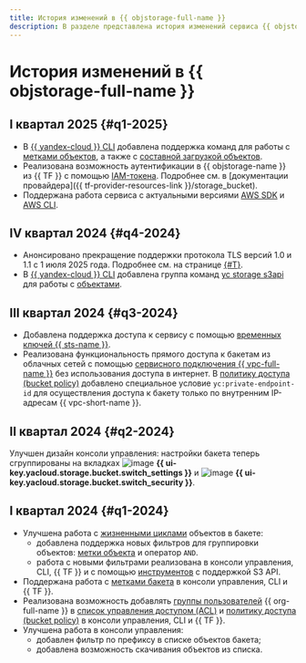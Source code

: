 ```yaml
---
title: История изменений в {{ objstorage-full-name }}
description: В разделе представлена история изменений сервиса {{ objstorage-name }}.
---
```


# История изменений в {{ objstorage-full-name }}


## I квартал 2025 {#q1-2025}

* В [{{ yandex-cloud }} CLI](../cli/quickstart.md) добавлена поддержка команд для работы с [метками объектов](./concepts/tags.md#object-tags), а также с [составной загрузкой объектов](./concepts/multipart.md).
* Реализована возможность аутентификации в {{ objstorage-name }} из {{ TF }} с помощью [IAM-токена](../iam/concepts/authorization/iam-token.md). Подробнее см. в [документации провайдера]({{ tf-provider-resources-link }}/storage_bucket).
* Поддержана работа сервиса с актуальными версиями [AWS SDK](./tools/sdk/index.md) и [AWS CLI](./tools/aws-cli.md).

## IV квартал 2024 {#q4-2024}

* Анонсировано прекращение поддержки протокола TLS версий 1.0 и 1.1 с 1 июля 2025 года. Подробнее см. на странице [{#T}](./concepts/tls.md).
* В [{{ yandex-cloud }} CLI](../cli/quickstart.md) добавлена группа команд [yc storage s3api](../cli/cli-ref/storage/cli-ref/s3api/index.md) для работы с [объектами](./concepts/object.md).

## III квартал 2024 {#q3-2024}

* Добавлена поддержка доступа к сервису с помощью [временных ключей {{ sts-name }}](./operations/buckets/create-sts-key.md).
* Реализована функциональность прямого доступа к бакетам из облачных сетей с помощью [сервисного подключения {{ vpc-full-name }}](./operations/buckets/access-via-vpc.md) без использования доступа в интернет. В [политику доступа (bucket policy)](./security/policy.md) добавлено специальное условие `yc:private-endpoint-id` для осуществления доступа к бакету только по внутренним IP-адресам {{ vpc-short-name }}.

## II квартал 2024 {#q2-2024}

Улучшен дизайн консоли управления: настройки бакета теперь сгруппированы на вкладках ![image](../_assets/console-icons/wrench.svg) **{{ ui-key.yacloud.storage.bucket.switch_settings }}** и ![image](../_assets/console-icons/persons-lock.svg) **{{ ui-key.yacloud.storage.bucket.switch_security }}**.

## I квартал 2024 {#q1-2024}

* Улучшена работа с [жизненными циклами](./concepts/lifecycles.md) объектов в бакете:
  * добавлена поддержка новых фильтров для группировки объектов: [метки объекта](./concepts/tags.md#object-tags) и оператор `AND`.
  * работа с новыми фильтрами реализована в консоли управления, CLI, {{ TF }} и с помощью [инструментов](./tools/) с поддержкой S3 API.
* Поддержана работа с [метками бакета](./concepts/tags.md#bucket-tags) в консоли управления, CLI и {{ TF }}.
* Реализована возможность добавлять [группы пользователей](../organization/concepts/groups.md) {{ org-full-name }} в [список управления доступом (ACL)](./security/acl.md) и [политику доступа (bucket policy)](./security/policy.md) в консоли управления, CLI и {{ TF }}.
* Улучшена работа в консоли управления:
  * добавлен фильтр по префиксу в списке объектов бакета;
  * добавлена возможность скачивания объектов из списка.
